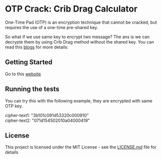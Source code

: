 # OTP Crack: Crib Drag Calculator

One-Time Pad (OTP) is an encryption technique that cannot be cracked, but requires the use of a one-time pre-shared key.

So what if we use same key to encrypt two message? The ans is we can decrypte them by using Crib Drag method without the shared key. You can read this <a href="http://travisdazell.blogspot.hk/2012/11/many-time-pad-attack-crib-drag.html"> blogs</a> for more details:

## Getting Started

Go to this <a href="http://travisdazell.blogspot.hk/2012/11/many-time-pad-attack-crib-drag.html"> website</a> 


## Running the tests

You can try this with the following example, they are encrypted with same OTP key.

cipher-text1: "3b101c091d53320c000910"<br>
cipher-text2: "071d154502010a04000419"

## License

This project is licensed under the MIT License - see the [LICENSE.md](LICENSE.md) file for details

